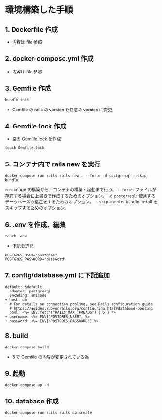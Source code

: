 # 環境構築した手順

## 1. Dockerfile 作成

- 内容は file 参照

## 2. docker-compose.yml 作成

- 内容は file 参照

## 3. Gemfile 作成

```
bundle init
```

- Gemfile の rails の version を任意の version に変更

## 4. Gemfile.lock 作成

- 空の Gemfile.lock を作成

```
touch Gemfile.lock
```

## 5. コンテナ内で rails new を実行

```
docker-compose run rails rails new . --force -d postgresql --skip-bundle
```

`run`: image の構築から、コンテナの構築・起動まで行う。
`--force`: ファイルが存在する場合に上書きで作成するためのオプション。
`-d postgresql`: 使用するデータベースの指定をするためのオプション。
`--skip-bundle`: bundle install をスキップするためのオプション。

## 6. .env を作成、編集

```
touch .env
```

- 下記を追記

```
POSTGRES_USER="postgres"
POSTGRES_PASSWORD="password"
```

## 7. config/database.yml に下記追加

```
default: &default
  adapter: postgresql
  encoding: unicode
+ host: db
  # For details on connection pooling, see Rails configuration guide
  # https://guides.rubyonrails.org/configuring.html#database-pooling
  pool: <%= ENV.fetch("RAILS_MAX_THREADS") { 5 } %>
+ username: <%= ENV["POSTGRES_USER"] %>
+ password: <%= ENV["POSTGRES_PASSWORD"] %>
```

## 8. build

```
docker-compose build
```

- 5 で Gemfile の内容が変更されている為

## 9. 起動

```
docker-compose up -d
```

## 10. database 作成

```
docker-compose run rails rails db:create
```
